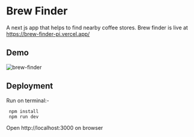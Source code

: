 # Brew Finder
A next js app that helps to find nearby coffee stores. Brew finder is live at https://brew-finder-pi.vercel.app/

## Demo
![brew-finder](https://github.com/SiddharthKoyugura/Brew-Finder/assets/93535758/1ef96d7b-f05e-4b8b-babe-71976e738277)

## Deployment
Run on terminal:-
```
 npm install
 npm run dev
```
Open http://localhost:3000 on browser
